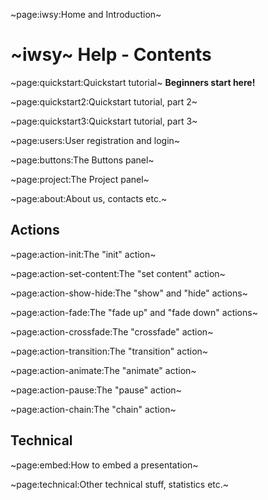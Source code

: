 ~page:iwsy:Home and Introduction~

# ~iwsy~ Help - Contents

~page:quickstart:Quickstart tutorial~ **Beginners start here!**

~page:quickstart2:Quickstart tutorial, part 2~

~page:quickstart3:Quickstart tutorial, part 3~

~page:users:User registration and login~

~page:buttons:The Buttons panel~

~page:project:The Project panel~

~page:about:About us, contacts etc.~

## Actions

~page:action-init:The "init" action~

~page:action-set-content:The "set content" action~

~page:action-show-hide:The "show" and "hide" actions~

~page:action-fade:The "fade up" and "fade down" actions~

~page:action-crossfade:The "crossfade" action~

~page:action-transition:The "transition" action~

~page:action-animate:The "animate" action~

~page:action-pause:The "pause" action~

~page:action-chain:The "chain" action~

## Technical

~page:embed:How to embed a presentation~

~page:technical:Other technical stuff, statistics etc.~
